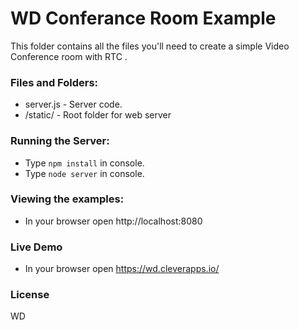 WD Conferance Room Example
===================

This folder contains all the files you'll need to create a simple Video Conference room with RTC .

### Files and Folders:

 - server.js - Server code.
 - /static/ - Root folder for web server


### Running the Server:

 - Type `npm install` in console.
 - Type `node server` in console.


### Viewing the examples:


 - In your browser open http://localhost:8080
 

 ### Live Demo

 - In your browser open https://wd.cleverapps.io/

### License

 WD
